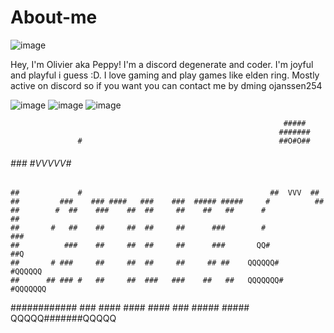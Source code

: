 # About-me
![image](https://github.com/user-attachments/assets/00fed854-01cd-4a26-a9ac-a72ca680636d)

Hey, I'm Olivier aka Peppy! I'm a discord degenerate and coder. I'm joyful and playful i guess :D. 
I love gaming and play games like elden ring. Mostly active on discord so if you want you can contact me by dming ojanssen254


![image](https://github.com/user-attachments/assets/855966f4-2d19-463a-99a9-cdf72d356ab1) ![image](https://github.com/user-attachments/assets/d56227f0-0dfc-4505-aba5-77c491a2a4f6) ![image](https://github.com/user-attachments/assets/94c70c5f-d811-4a2a-8f4c-0c4ac1c532a8)



                                                                 #####
                                                                #######
                   #                                            ##O#O##
  ######          ###                                           #VVVVV#
    ##             #                                          ##  VVV  ##
    ##         ###    ### ####   ###    ###  ##### #####     #          ##
    ##        #  ##    ###    ##  ##     ##    ##   ##      #            ##
    ##       #   ##    ##     ##  ##     ##      ###        #            ###
    ##          ###    ##     ##  ##     ##      ###       QQ#           ##Q
    ##       # ###     ##     ##  ##     ##     ## ##    QQQQQQ#       #QQQQQQ
    ##      ## ### #   ##     ##  ###   ###    ##   ##   QQQQQQQ#     #QQQQQQQ
  ############  ###   ####   ####   #### ### ##### #####   QQQQQ#######QQQQQ

